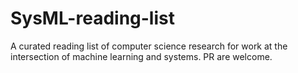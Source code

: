 # SysML-reading-list
A curated reading list of computer science research for work at the intersection of machine learning and systems. PR are welcome.
